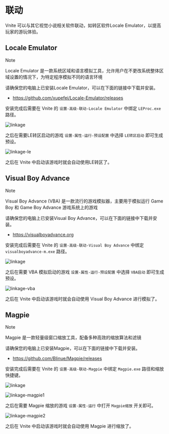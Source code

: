 # 联动

Vnite 可以与其它视觉小说相关软件联动，如转区软件Locale Emulator，以提高玩家的游玩体验。

## Locale Emulator

> [!NOTE]
> Locale Emulator 是一款系统区域和语言模拟工具，允许用户在不更改系统整体区域设置的情况下，为特定程序模拟不同的语言环境

请确保您的电脑上已安装Locale Emulator，可以在下面的链接中下载并安装。

- https://github.com/xupefei/Locale-Emulator/releases

安装完成后需要在 Vnite 的 `设置-高级-联动-Locale Emulator` 中绑定 `LEProc.exe` 路径。

![linkage](https://img.timero.xyz/i/2025/04/02/67ed2009304c4.webp)

之后在需要LE转区启动的游戏 `设置-属性-运行-预设配置` 中选择 `LE转区启动` 即可生成预设。

![linkage-le](https://img.timero.xyz/i/2025/04/02/67ed1cd13faeb.webp)

之后在 Vnite 中启动该游戏时就会自动使用LE转区了。

## Visual Boy Advance

> [!NOTE]
> Visual Boy Advance (VBA) 是一款流行的游戏模拟器，主要用于模拟运行 Game Boy 和 Game Boy Advance 游戏系统上的游戏

请确保您的电脑上已安装Visual Boy Advance，可以在下面的链接中下载并安装。

- https://visualboyadvance.org

安装完成后需要在 Vnite 的 `设置-高级-联动-Visual Boy Advance` 中绑定 `visualboyadvance-m.exe` 路径。

![linkage](https://img.timero.xyz/i/2025/04/02/67ed2009304c4.webp)

之后在需要 VBA 模拟启动的游戏 `设置-属性-运行-预设配置` 中选择 `VBA启动` 即可生成预设。

![linkage-vba](https://img.timero.xyz/i/2025/04/02/67ed1e8c3657c.webp)

之后在 Vnite 中启动该游戏时就会自动使用 Visual Boy Advance 进行模拟了。

## Magpie

> [!NOTE]
> Magpie 是一款轻量级窗口缩放工具，配备多种高效的缩放算法和滤镜

请确保您的电脑上已安装Magpie，可以在下面的链接中下载并安装。

- https://github.com/Blinue/Magpie/releases

安装完成后需要在 Vnite 的 `设置-高级-联动-Magpie` 中绑定 `Magpie.exe` 路径和缩放快捷键。

![linkage](https://img.timero.xyz/i/2025/04/02/67ed2009304c4.webp)

![linkage-magpie1](https://img.timero.xyz/i/2025/04/02/67ed1fda7f0e3.webp)

之后在需要 Magpie 缩放的游戏 `设置-属性-运行` 中打开 `Magpie缩放` 开关即可。

![linkage-magpie2](https://img.timero.xyz/i/2025/04/02/67ed1fe474d9c.webp)

之后在 Vnite 中启动该游戏时就会自动使用 Magpie 进行缩放了。
